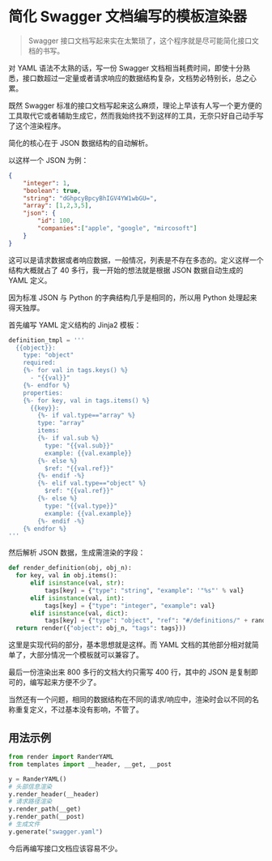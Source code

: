 # 简化 Swagger 文档编写的模板渲染器

> Swagger 接口文档写起来实在太繁琐了，这个程序就是尽可能简化接口文档的书写。

对 YAML 语法不太熟的话，写一份 Swagger 文档相当耗费时间，即使十分熟悉，接口数超过一定量或者请求响应的数据结构复杂，文档势必特别长，总之心累。

既然 Swagger 标准的接口文档写起来这么麻烦，理论上早该有人写一个更方便的工具取代它或者辅助生成它，然而我始终找不到这样的工具，无奈只好自己动手写了这个渲染程序。

简化的核心在于 JSON 数据结构的自动解析。

以这样一个 JSON 为例：

```json
{
    "integer": 1,
    "boolean": true,
    "string": "dGhpcyBpcyBhIGV4YW1wbGU=",
    "array": [1,2,3,5],
    "json": {
        "id": 100,
        "companies":["apple", "google", "mircosoft"]
    }
}
```

这可以是请求数据或者响应数据，一般情况，列表是不存在多态的。定义这样一个结构大概就占了 40 多行，我一开始的想法就是根据 JSON 数据自动生成的 YAML 定义。

因为标准 JSON 与 Python 的字典结构几乎是相同的，所以用 Python 处理起来得天独厚。

首先编写 YAML 定义结构的 Jinja2 模板：

```py
definition_tmpl = '''
  {{object}}:
    type: "object"
    required:
    {%- for val in tags.keys() %}
      - "{{val}}"
    {%- endfor %}
    properties:
    {%- for key, val in tags.items() %}
      {{key}}:
        {%- if val.type=="array" %}
        type: "array"
        items:
        {%- if val.sub %}
          type: "{{val.sub}}"
          example: {{val.example}}
        {%- else %}
          $ref: "{{val.ref}}"
        {%- endif -%}
        {%- elif val.type=="object" %}
          $ref: "{{val.ref}}"
        {%- else %}
          type: "{{val.type}}"
          example: {{val.example}}
        {%- endif -%}
    {% endfor %}
'''
```

然后解析 JSON 数据，生成需渲染的字段：

```python
def render_definition(obj, obj_n):
  for key, val in obj.items():
      elif isinstance(val, str):
          tags[key] = {"type": "string", "example": '"%s"' % val}
      elif isinstance(val, int):
          tags[key] = {"type": "integer", "example": val}
      elif isinstance(val, dict):
          tags[key] = {"type": "object", "ref": "#/definitions/" + random_string(8)}
  return render({"object": obj_n, "tags": tags}))
```

这里是实现代码的部分，基本思想就是这样。而 YAML 文档的其他部分相对就简单了，大部分情况一个模板就可以兼容了。

最后一份渲染出来 800 多行的文档大约只需写 400 行，其中的 JSON 是复制即可的，编写起来方便不少了。

当然还有一个问题，相同的数据结构在不同的请求/响应中，渲染时会以不同的名称重复定义，不过基本没有影响，不管了。

## 用法示例

```python
from render import RanderYAML
from templates import __header, __get, __post

y = RanderYAML()
# 头部信息渲染
y.render_header(__header)
# 请求路径渲染
y.render_path(__get)
y.render_path(__post)
# 生成文件
y.generate("swagger.yaml")
```

今后再编写接口文档应该容易不少。
